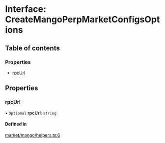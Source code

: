 # Interface: CreateMangoPerpMarketConfigsOptions

## Table of contents

### Properties

- [rpcUrl](../wiki/CreateMangoPerpMarketConfigsOptions#rpcurl)

## Properties

### rpcUrl

• `Optional` **rpcUrl**: `string`

#### Defined in

[market/mango/helpers.ts:6](https://github.com/mango-run/mango-run-core/blob/a90ccad/src/market/mango/helpers.ts#L6)
